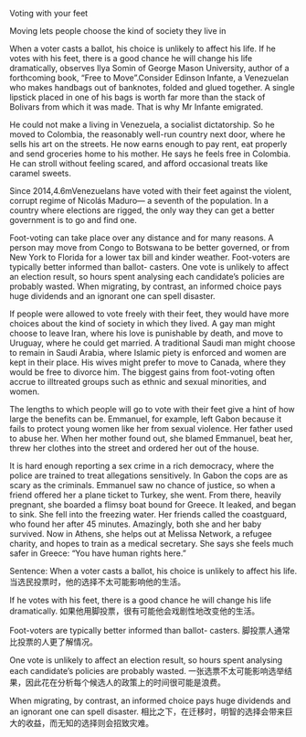 Voting with your feet

Moving lets people choose the kind of society they live in

When a voter casts a ballot, his choice is unlikely to affect his life. If he votes with his feet, there is a good chance he will change his life dramatically, observes Ilya Somin of George Mason University, author of a forthcoming book, “Free to Move”.Consider Edinson Infante, a Venezuelan who makes handbags out of banknotes, folded and glued together. A single lipstick placed in one of his bags is worth far more than the stack of Bolivars from which it was made. That is why Mr Infante emigrated.

He could not make a living in Venezuela, a socialist dictatorship. So he moved to Colombia, the reasonably well-run country next door, where he sells his art on the streets. He now earns enough to pay rent, eat properly and send groceries home to his mother. He says he feels free in Colombia. He can stroll without feeling scared, and afford occasional treats like caramel sweets.

Since 2014,4.6mVenezuelans have voted with their feet against the violent, corrupt regime of Nicolás Maduro— a seventh of the population. In a country where elections are rigged, the only way they can get a better government is to go and find one.

Foot-voting can take place over any distance and for many reasons. A person may move from Congo to Botswana to be better governed, or from New York to Florida for a lower tax bill and kinder weather. Foot-voters are typically better informed than ballot- casters. One vote is unlikely to affect an election result, so hours spent analysing each candidate’s policies are probably wasted. When migrating, by contrast, an informed choice pays huge dividends and an ignorant one can spell disaster.

If people were allowed to vote freely with their feet, they would have more choices about the kind of society in which they lived. A gay man might choose to leave Iran, where his love is punishable by death, and move to Uruguay, where he could get married. A traditional Saudi man might choose to remain in Saudi Arabia, where Islamic piety is enforced and women are kept in their place. His wives might prefer to move to Canada, where they would be free to divorce him. The biggest gains from foot-voting often accrue to illtreated groups such as ethnic and sexual minorities, and women.

The lengths to which people will go to vote with their feet give a hint of how large the benefits can be. Emmanuel, for example, left Gabon because it fails to protect young women like her from sexual violence. Her father used to abuse her. When her mother found out, she blamed Emmanuel, beat her, threw her clothes into the street and ordered her out of the house.

It is hard enough reporting a sex crime in a rich democracy, where the police are trained to treat allegations sensitively. In Gabon the cops are as scary as the criminals. Emmanuel saw no chance of justice, so when a friend offered her a plane ticket to Turkey, she went. From there, heavily pregnant, she boarded a flimsy boat bound for Greece. It leaked, and began to sink. She fell into the freezing water. Her friends called the coastguard, who found her after 45 minutes. Amazingly, both she and her baby survived. Now in Athens, she helps out at Melissa Network, a refugee charity, and hopes to train as a medical secretary. She says she feels much safer in Greece: “You have human rights here.”

Sentence:
When a voter casts a ballot, his choice is unlikely to affect his life.
当选民投票时，他的选择不太可能影响他的生活。

If he votes with his feet, there is a good chance he will change his life dramatically.
如果他用脚投票，很有可能他会戏剧性地改变他的生活。

Foot-voters are typically better informed than ballot- casters.
脚投票人通常比投票的人更了解情况。

One vote is unlikely to affect an election result, so hours spent analysing each candidate’s policies are probably wasted.
一张选票不太可能影响选举结果，因此花在分析每个候选人的政策上的时间很可能是浪费。

When migrating, by contrast, an informed choice pays huge dividends and an ignorant one can spell disaster.
相比之下，在迁移时，明智的选择会带来巨大的收益，而无知的选择则会招致灾难。